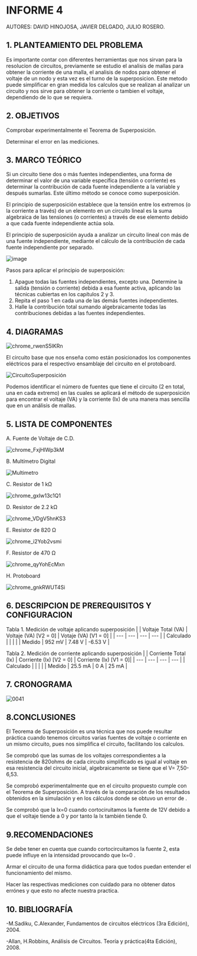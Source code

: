 # INFORME 4

AUTORES: DAVID HINOJOSA,
         JAVIER DELGADO,
         JULIO ROSERO.

## 1. PLANTEAMIENTO DEL PROBLEMA
Es importante contar con diferentes herramientas que nos sirvan para la resolucion de circuitos, previamente se estudio el analisis de mallas para obtener la corriente de una malla, el analisis de nodos para obtener el voltaje de un nodo y esta vez es el turno de la superposicion. Este metodo puede simplificar en gran medida los calculos que se realizan al analizar un circuito y nos sirve para obtener la corriente o tambien el voltaje, dependiendo de lo que se requiera.
## 2. OBJETIVOS
Comprobar experimentalmente el Teorema de Superposición.

Determinar el error en las mediciones.
## 3. MARCO TEÓRICO 
Si un circuito tiene dos o más fuentes independientes, una forma de determinar el valor de una variable específica (tensión o corriente) es determinar la contribución de cada fuente independiente a la variable y después sumarlas. Este último método se conoce como superposición. 

El principio de superposición establece que la tensión entre los extremos (o la corriente a través) de un elemento en un circuito lineal es la suma algebraica de las tensiones (o corrientes) a través de ese elemento debido a que cada fuente independiente actúa sola.

El principio de superposición ayuda a analizar un circuito lineal con más de una fuente independiente, mediante el cálculo de la contribución de cada fuente independiente por separado. 

![image](https://user-images.githubusercontent.com/64505672/86199459-ca432600-bb1f-11ea-885d-704b37e5f886.png)

Pasos para aplicar el principio de superposición:
1. Apague todas las fuentes independientes, excepto una. Determine la salida (tensión o corriente) debida a esa fuente activa, aplicando las técnicas cubiertas en los capítulos 2 y 3.
2. Repita el paso 1 en cada una de las demás fuentes independientes.
3. Halle la contribución total sumando algebraicamente todas las contribuciones debidas a las fuentes independientes.


## 4. DIAGRAMAS



![chrome_rwenS5IKRn](https://user-images.githubusercontent.com/66037763/86203161-ea77e280-bb29-11ea-8777-ae63bd163266.png)



El circuito base que nos enseña como están posicionados los componentes eléctricos para el respectivo ensamblaje del circuito en el protoboard. 



![CircuitoSuperposición](https://user-images.githubusercontent.com/66037763/86204933-5a886780-bb2e-11ea-9f76-262823f08566.png)



Podemos identificar el número de fuentes que tiene el circuito (2 en total, una en cada extremo) en las cuales se aplicará el método de superposición para 
encontrar el voltaje (VA) y la corriente (Ix) de una manera mas sencilla que en un análisis de mallas.

## 5. LISTA DE COMPONENTES
A. Fuente de Voltaje de C.D.


![chrome_FxjHlWp3kM](https://user-images.githubusercontent.com/66037763/84236034-96df1f80-aabc-11ea-9159-3d2235bc315b.png)


B. Multímetro Digital

![Multimetro](https://user-images.githubusercontent.com/66037763/86204443-252f4a00-bb2d-11ea-8508-0edf4c96af71.png)


C. Resistor de 1 kΩ


![chrome_gxIw13c1Q1](https://user-images.githubusercontent.com/66037763/86204259-aafec580-bb2c-11ea-9077-c7547372cc76.png)


D. Resistor de 2.2 kΩ


![chrome_VDgV5hnKS3](https://user-images.githubusercontent.com/66037763/86204472-34ae9300-bb2d-11ea-84d2-02c17b97de6a.png)


E. Resistor de 820 Ω


![chrome_i2Yob2vsmi](https://user-images.githubusercontent.com/66037763/86204372-f6b16f00-bb2c-11ea-8486-014eb547b11f.png)


F. Resistor de 470 Ω


![chrome_qyYohEcMxn](https://user-images.githubusercontent.com/66037763/86204405-09c43f00-bb2d-11ea-972d-91ed7bde2ee1.png)


H. Protoboard

![chrome_gnkRWUT4Si](https://user-images.githubusercontent.com/66037763/84236208-e9b8d700-aabc-11ea-9985-2e94ef9d6adb.png)


## 6. DESCRIPCION DE PREREQUISITOS Y CONFIGURACION
Tabla 1.  Medición de voltaje aplicando superposición
|                    | Voltaje Total (VA) | Voltaje (VA) [V2 = 0] | Votaje (VA) [V1 = 0] |
|           ---      |         ---        |     ---               |     ---              |
|     Calculado      |                    |                       |                      | 
|      Medido        |      952 mV        |         7.48 V        |          -6.53 V     |

Tabla 2.  Medición de corriente aplicando superposición
|                    | Corriente Total (Ix) | Corriente (Ix) [V2 = 0] | Corriente (Ix) [V1 = 0]|
|           ---      |         ---          |                ---      |                ---     |
|     Calculado      |                      |                         |                        | 
|      Medido        |           25.5 mA    |            0 A          |          25 mA         |

## 7. CRONOGRAMA
![0041](https://user-images.githubusercontent.com/66037557/86209632-9f190080-bb38-11ea-8124-2261b92d44ac.png)



## 8.CONCLUSIONES
El Teorema de Superposición es una técnica que nos puede resultar práctica cuando tenemos circuitos varias fuentes de voltaje o corriente en un mismo circuito, pues nos simplifica el circuito, facilitando los calculos.

Se comprobó que las sumas de los voltajes correspondientes a la resistencia de 820ohms de cada circuito simplificado es igual al voltaje en esa resistencia del circuito inicial, algebraicamente se tiene que el V= 7,50-6,53.

Se comprobó experimentalmente que en el circuito propuesto cumple con el Teorema de Superposición. A través de la comparación de los resultados obtenidos en la simulación y en los cálculos donde se obtuvo un error de .

Se comprobó que la Ix=0 cuando cortociruitamos la fuente de 12V debido a que el voltaje tiende a 0 y por tanto la Ix también tiende 0.
## 9.RECOMENDACIONES

Se debe tener en cuenta que cuando cortocircuitamos la fuente 2, esta puede influye en la intensidad provocando que Ix=0 .

Armar el circuito de una forma didáctica para que todos puedan entender el funcionamiento del mismo.

Hacer las respectivas mediciones con cuidado para no obtener datos errónes y que esto no afecte nuestra practica.






## 10. BIBLIOGRAFÍA

-M.Sadiku, C.Alexander, Fundamentos de circuitos eléctricos (3ra Edición), 2004.

-Allan, H.Robbins, Análisis de Circuitos. Teoría y práctica(4ta Edición), 2008.
